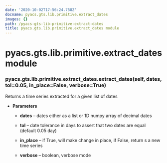 ```yaml
---
date: '2020-10-02T17:56:24.758Z'
docname: pyacs.gts.lib.primitive.extract_dates
images: {}
path: /pyacs-gts-lib-primitive-extract-dates
title: pyacs.gts.lib.primitive.extract_dates module
---
```


# pyacs.gts.lib.primitive.extract_dates module


### pyacs.gts.lib.primitive.extract_dates.extract_dates(self, dates, tol=0.05, in_place=False, verbose=True)
Returns a time series extracted for a given list of dates


* **Parameters**

    
    * **dates** – dates either as a list or  1D numpy array of decimal dates


    * **tol** – date tolerance in days to assert that two dates are equal (default 0.05 day)


    * **in_place** – if True, will make change in place, if False, return s a new time series


    * **verbose** – boolean, verbose mode
